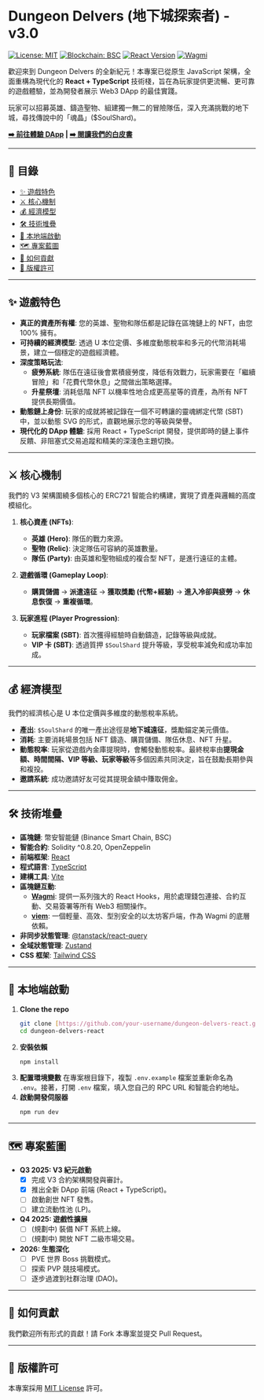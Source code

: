 # Dungeon Delvers (地下城探索者) - v3.0

[![License: MIT](https://img.shields.io/badge/License-MIT-green.svg)](https://opensource.org/licenses/MIT)
[![Blockchain: BSC](https://img.shields.io/badge/Blockchain-BSC-yellow.svg)](https://www.bscscan.com/)
[![React Version](https://img.shields.io/badge/React-18.3.1-blue.svg)](https://react.dev/)
[![Wagmi](https://img.shields.io/badge/Powered%20by-Wagmi-purple.svg)](https://wagmi.sh/)

歡迎來到 Dungeon Delvers 的全新紀元！本專案已從原生 JavaScript 架構，全面重構為現代化的 **React + TypeScript** 技術棧，旨在為玩家提供更流暢、更可靠的遊戲體驗，並為開發者展示 Web3 DApp 的最佳實踐。

玩家可以招募英雄、鑄造聖物、組建獨一無二的冒險隊伍，深入充滿挑戰的地下城，尋找傳說中的「魂晶」($SoulShard)。

**[➡️ 前往體驗 DApp](https://www.soulshard.fun/) | [➡️ 閱讀我們的白皮書](https://soulshard.gitbook.io/dungeon-delvers/)**

---

## 📜 目錄
- [✨ 遊戲特色](#-遊戲特色)
- [⚔️ 核心機制](#️-核心機制)
- [💰 經濟模型](#-經濟模型)
- [🛠️ 技術堆疊](#️-技術堆疊)
- [🚀 本地端啟動](#-本地端啟動)
- [🗺️ 專案藍圖](#️-專案藍圖)
- [🙌 如何貢獻](#-如何貢獻)
- [📄 版權許可](#-版權許可)

---

## ✨ 遊戲特色

* **真正的資產所有權**: 您的英雄、聖物和隊伍都是記錄在區塊鏈上的 NFT，由您 100% 擁有。
* **可持續的經濟模型**: 透過 U 本位定價、多維度動態稅率和多元的代幣消耗場景，建立一個穩定的遊戲經濟體。
* **深度策略玩法**:
    * **疲勞系統**: 隊伍在遠征後會累積疲勞度，降低有效戰力，玩家需要在「繼續冒險」和「花費代幣休息」之間做出策略選擇。
    * **升星祭壇**: 消耗低階 NFT 以機率性地合成更高星等的資產，為所有 NFT 提供長期價值。
* **動態鏈上身份**: 玩家的成就將被記錄在一個不可轉讓的靈魂綁定代幣 (SBT) 中，並以動態 SVG 的形式，直觀地展示您的等級與榮譽。
* **現代化的 DApp 體驗**: 採用 React + TypeScript 開發，提供即時的鏈上事件反饋、非阻塞式交易追蹤和精美的深淺色主題切換。

---

## ⚔️ 核心機制

我們的 V3 架構圍繞多個核心的 ERC721 智能合約構建，實現了資產與邏輯的高度模組化。

1.  **核心資產 (NFTs)**:
    * **英雄 (Hero)**: 隊伍的戰力來源。
    * **聖物 (Relic)**: 決定隊伍可容納的英雄數量。
    * **隊伍 (Party)**: 由英雄和聖物組成的複合型 NFT，是進行遠征的主體。

2.  **遊戲循環 (Gameplay Loop)**:
    * **購買儲備** -> **派遣遠征** -> **獲取獎勵 (代幣+經驗)** -> **進入冷卻與疲勞** -> **休息恢復** -> **重複循環**。

3.  **玩家進程 (Player Progression)**:
    * **玩家檔案 (SBT)**: 首次獲得經驗時自動鑄造，記錄等級與成就。
    * **VIP 卡 (SBT)**: 透過質押 `$SoulShard` 提升等級，享受稅率減免和成功率加成。

---

## 💰 經濟模型

我們的經濟核心是 U 本位定價與多維度的動態稅率系統。

* **產出**: `$SoulShard` 的唯一產出途徑是**地下城遠征**，獎勵錨定美元價值。
* **消耗**: 主要消耗場景包括 NFT 鑄造、購買儲備、隊伍休息、NFT 升星。
* **動態稅率**: 玩家從遊戲內金庫提現時，會觸發動態稅率。最終稅率由**提現金額、時間間隔、VIP 等級、玩家等級**等多個因素共同決定，旨在鼓勵長期參與和複投。
* **邀請系統**: 成功邀請好友可從其提現金額中賺取佣金。

---

## 🛠️ 技術堆疊

* **區塊鏈**: 幣安智能鏈 (Binance Smart Chain, BSC)
* **智能合約**: Solidity ^0.8.20, OpenZeppelin
* **前端框架**: [React](https://react.dev/)
* **程式語言**: [TypeScript](https://www.typescriptlang.org/)
* **建構工具**: [Vite](https://vitejs.dev/)
* **區塊鏈互動**:
    * [**Wagmi**](https://wagmi.sh/): 提供一系列強大的 React Hooks，用於處理錢包連接、合約互動、交易簽署等所有 Web3 相關操作。
    * [**viem**](https://viem.sh/): 一個輕量、高效、型別安全的以太坊客戶端，作為 Wagmi 的底層依賴。
* **非同步狀態管理**: [@tanstack/react-query](https://tanstack.com/query/latest)
* **全域狀態管理**: [Zustand](https://github.com/pmndrs/zustand)
* **CSS 框架**: [Tailwind CSS](https://tailwindcss.com/)

---

## 🚀 本地端啟動

1.  **Clone the repo**
    ```sh
    git clone [https://github.com/your-username/dungeon-delvers-react.git](https://github.com/your-username/dungeon-delvers-react.git)
    cd dungeon-delvers-react
    ```
2.  **安裝依賴**
    ```sh
    npm install
    ```
3.  **配置環境變數**
    在專案根目錄下，複製 `.env.example` 檔案並重新命名為 `.env`。接著，打開 `.env` 檔案，填入您自己的 RPC URL 和智能合約地址。
4.  **啟動開發伺服器**
    ```sh
    npm run dev
    ```

---

## 🗺️ 專案藍圖

* **Q3 2025: V3 紀元啟動**
    * [x] 完成 V3 合約架構開發與審計。
    * [x] 推出全新 DApp 前端 (React + TypeScript)。
    * [ ] 啟動創世 NFT 發售。
    * [ ] 建立流動性池 (LP)。
* **Q4 2025: 遊戲性擴展**
    * [ ] (規劃中) 裝備 NFT 系統上線。
    * [ ] (規劃中) 開放 NFT 二級市場交易。
* **2026: 生態深化**
    * [ ] PVE 世界 Boss 挑戰模式。
    * [ ] 探索 PVP 競技場模式。
    * [ ] 逐步過渡到社群治理 (DAO)。

---

## 🙌 如何貢獻

我們歡迎所有形式的貢獻！請 Fork 本專案並提交 Pull Request。

---

## 📄 版權許可

本專案採用 [MIT License](https://opensource.org/licenses/MIT) 許可。
